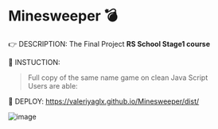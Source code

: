 # Minesweeper 💣
:point_right: DESCRIPTION:  The Final Project **RS School Stage1 course**


:page_facing_up: INSTUCTION: 
> Full copy of the same name game on clean Java Script    
> Users are able:
> >  
> >   
> >   
> >  
> >  
> 

:eyes: DEPLOY: https://valeriyaglx.github.io/Minesweeper/dist/

![image](https://github.com/ValeriyaGlx/Minesweeper/assets/115462690/9e23def0-4551-4b3e-b817-bb8b568be4f3)
